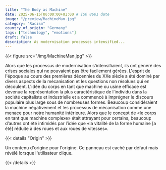 ```yaml
---
title: "The Body as Machine"
date: 2025-06-15T00:00:00+01:00 # ISO 8601 date
image: "/preview/MachineMan.jpg"
category: "Racism"
country_of_origin: "Germany"
tags: ["technology", "emotions"]
draft: false
description: As modernisation processes intensified...
---
```




{{< figure src="/img/MachineMan.jpg" >}}

Alors que les processus de modernisation s'intensifiaient, ils ont généré des crises sociales qui ne pouvaient pas être facilement gérées. L'esprit de l'époque au cours des premières décennies du XXe siècle a été dominé par divers aspects de la mécanisation et les questions non résolues qui en découlent. L'idée du corps en tant que machine ou usine efficace est devenue la représentation la plus caractéristique de l'individu dans la société capitaliste et industrielle et a commencé à imprégner le discours populaire plus large sous de nombreuses formes. Beaucoup considéraient la machine négativement et les processus de mécanisation comme une menace pour notre humanité intérieure. Alors que le concept de «le corps en tant que machine complexe» était attrayant pour certains, beaucoup d’autres ont été intimidés par l’idée que «la vitalité de la forme humaine [a été] réduite à des roues et aux roues de vitesses».

{{< details "Origin" >}}

Un contenu d'origine pour l'origine. Ce panneau est caché par défaut mais révélé lorsque l'utilisateur clique.

{{< /details >}}

